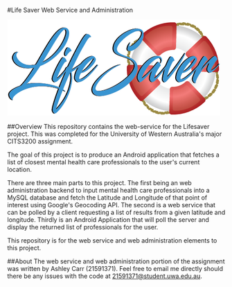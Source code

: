 #Life Saver Web Service and Administration

![Lifesaver](https://github.com/ashleycarr/lswebservice/blob/master/admin/images/lifesaverlogo.png)

##Overview
This repository contains the web-service for the Lifesaver project.  This was completed for the University of Western Australia's major CITS3200 assignment.

The goal of this project is to produce an Android application that fetches a list of closest mental health care professionals to the user's current location.

There are three main parts to this project.  The first being an web administration backend to input mental health care professionals into a MySQL database and fetch the Latitude and Longitude of that point of interest using Google's Geocoding API.  The second is a web service that can be polled by a client requesting a list of results from a given latitude and longitude.   Thirdly is an Android Application that will poll the server and display the returned list of professionals for the user.

This repository is for the web service and web administration elements to this project.

##About
The web service and web administration portion of the assignment was written by Ashley Carr (21591371).  Feel free to email me directly should there be any issues with the code at [21591371@student.uwa.edu.au](mailto:21591371@student.uwa.edu.au).
